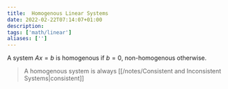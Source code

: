 ```yaml
---
title:  Homogenous Linear Systems
date: 2022-02-22T07:14:07+01:00
description: 
tags: ['math/linear']
aliases: ['']
---
```

A system $Ax = b$ is homogenous if $b=0$, non-homogenous otherwise.

> A homogenous system is always [[/notes/Consistent and Inconsistent Systems|consistent]]
